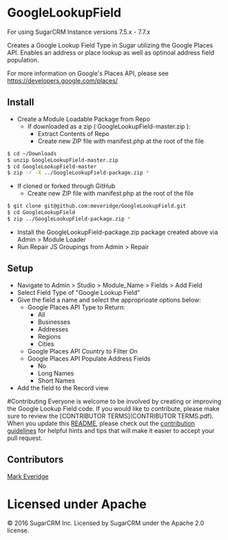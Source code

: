 # GoogleLookupField

For using SugarCRM Instance versions 7.5.x - 7.7.x

 Creates a Google Lookup Field Type in Sugar utilizing the Google Places API. Enables an address or place lookup as well as optinoal address field population.
 
 For more information on Google's Places API, please see https://developers.google.com/places/

## Install

- Create a Module Loadable Package from Repo
  - If downloaded as a zip ( GoogleLookupField-master.zip ):
    - Extract Contents of Repo
    - Create new ZIP file with manifest.php at the root of the file
```bash
$ cd ~/Downloads
$ unzip GoogleLookupField-master.zip
$ cd GoogleLookupField-master
$ zip -r -X ../GoogleLookupField-package.zip *
```
  - If cloned or forked through GitHub
    - Create new ZIP file with manifest.php at the root of the file
```bash
$ git clone git@github.com:meveridge/GoogleLookupField.git
$ cd GoogleLookupField
$ zip ../GoogleLookupField-package.zip *
```
- Install the GoogleLookupField-package.zip package created above via Admin > Module Loader
- Run Repair JS Groupings from Admin > Repair

## Setup

- Navigate to Admin > Studio > Module_Name > Fields > Add Field
- Select Field Type of "Google Lookup Field"
- Give the field a name and select the approprioate options below:
  - Google Places API Type to Return:
    - All
    - Businesses
    - Addresses
    - Regions
    - Cities
  - Google Places API Country to Filter On
  - Google Places API Populate Address Fields
    - No
    - Long Names
    - Short Names
- Add the field to the Record view

#Contributing
Everyone is welcome to be involved by creating or improving the Google Lookup Field code. If you would like to contribute, please make sure to review the [CONTRIBUTOR TERMS](CONTRIBUTOR TERMS.pdf). When you update this [README](README.md), please check out the [contribution guidelines](CONTRIBUTING.md) for helpful hints and tips that will make it easier to accept your pull request.

## Contributors

[Mark Everidge](https://github.com/meveridge)

# Licensed under Apache
© 2016 SugarCRM Inc.  Licensed by SugarCRM under the Apache 2.0 license.
